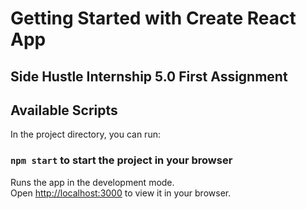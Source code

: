 # Getting Started with Create React App

## Side Hustle Internship 5.0 First Assignment

## Available Scripts

In the project directory, you can run:

### `npm start` to start the project in your browser

Runs the app in the development mode.\
Open [http://localhost:3000](http://localhost:3000) to view it in your browser.


